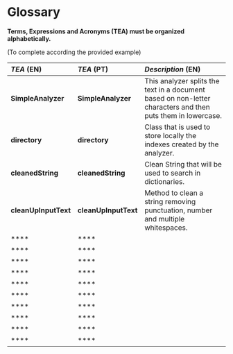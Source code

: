 # Glossary

**Terms, Expressions and Acronyms (TEA) must be organized alphabetically.**

(To complete according the provided example)

| **_TEA_** (EN)                        | **_TEA_** (PT)             | **_Description_** (EN)                                                                                      |                                       
|:--------------------------------------|:---------------------------|:------------------------------------------------------------------------------------------------------------|
| **SimpleAnalyzer**                    | **SimpleAnalyzer**         | This analyzer splits the text in a document based on non-letter characters and then puts them in lowercase. |
| **directory**                         | **directory**              | Class that is used to store locally the indexes created by the analyzer.                                    |
| **cleanedString**                     | **cleanedString**          | Clean String that will be used to search in dictionaries.                                                   |
| **cleanUpInputText**                  | **cleanUpInputText**       | Method to clean a string removing punctuation, number and multiple whitespaces.                             |
| ****                                  | ****                       |                                                                                                             |
| ****                                  | ****                       |                                                                                                             |
| ****                                  | ****                       |                                                                                                             |
| ****                                  | ****                       |                                                                                                             |
| ****                                  | ****                       |                                                                                                             |
| ****                                  | ****                       |                                                                                                             |
| ****                                  | ****                       |                                                                                                             |
| ****                                  | ****                       |                                                                                                             |
| ****                                  | ****                       |                                                                                                             |
| ****                                  | ****                       |                                                                                                             |









